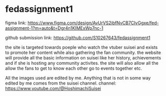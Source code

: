 # fedassignment1

figma link: https://www.figma.com/design/AvUrVS2ibfNvCB7CIvGgxe/fed-assignment-1?m=auto&t=Dgr4n1KIMExWp7nc-1

github submission link: https://github.com/S10267643/fedassignment1

the site is targeted towards poeple who watch the vtuber suisei and exists to promote her content while also gathering the fan community.
the website will provide all the basic information on suisei like her history, achievements and if she is hosting any community activites. 
the site will also allow all the allow the fans to get to know each other go to events together etc.

All the images used are edited by me. 
Anything that is not in some way edited by me comes from the suisei channel. 
channel:  https://www.youtube.com/@HoshimachiSuisei


